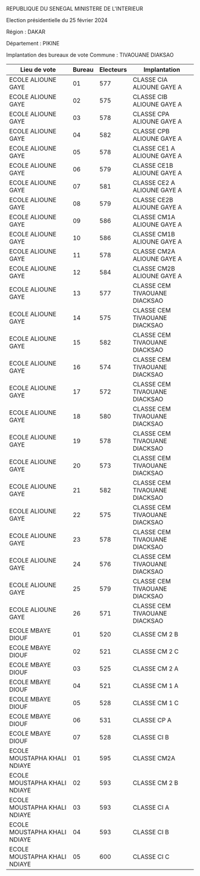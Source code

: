 REPUBLIQUE DU SENEGAL MINISTERE DE L'INTERIEUR

Election présidentielle du 25 février 2024

Région : DAKAR

Département : PIKINE

Implantation des bureaux de vote Commune : TIVAOUANE DIAKSAO

| Lieu de vote | Bureau | Electeurs | Implantation |
| - | - | - | - |
| ECOLE ALIOUNE GAYE | 01 | 577 | CLASSE CIA ALIOUNE GAYE A |
| ECOLE ALIOUNE GAYE | 02 | 575 | CLASSE CIB ALIOUNE GAYE A |
| ECOLE ALIOUNE GAYE | 03 | 578 | CLASSE CPA ALIOUNE GAYE A |
| ECOLE ALIOUNE GAYE | 04 | 582 | CLASSE CPB ALIOUNE GAYE A |
| ECOLE ALIOUNE GAYE | 05 | 578 | CLASSE CE1 A ALIOUNE GAYE A |
| ECOLE ALIOUNE GAYE | 06 | 579 | CLASSE CE1B ALIOUNE GAYE A |
| ECOLE ALIOUNE GAYE | 07 | 581 | CLASSE CE2 A ALIOUNE GAYE A |
| ECOLE ALIOUNE GAYE | 08 | 579 | CLASSE CE2B ALIOUNE GAYE A |
| ECOLE ALIOUNE GAYE | 09 | 586 | CLASSE CM1A ALIOUNE GAYE A |
| ECOLE ALIOUNE GAYE | 10 | 586 | CLASSE CM1B ALIOUNE GAYE A |
| ECOLE ALIOUNE GAYE | 11 | 578 | CLASSE CM2A ALIOUNE GAYE A |
| ECOLE ALIOUNE GAYE | 12 | 584 | CLASSE CM2B ALIOUNE GAYE A |
| ECOLE ALIOUNE GAYE | 13 | 577 | CLASSE CEM TIVAOUANE DIACKSAO |
| ECOLE ALIOUNE GAYE | 14 | 575 | CLASSE CEM TIVAOUANE DIACKSAO |
| ECOLE ALIOUNE GAYE | 15 | 582 | CLASSE CEM TIVAOUANE DIACKSAO |
| ECOLE ALIOUNE GAYE | 16 | 574 | CLASSE CEM TIVAOUANE DIACKSAO |
| ECOLE ALIOUNE GAYE | 17 | 572 | CLASSE CEM TIVAOUANE DIACKSAO |
| ECOLE ALIOUNE GAYE | 18 | 580 | CLASSE CEM TIVAOUANE DIACKSAO |
| ECOLE ALIOUNE GAYE | 19 | 578 | CLASSE CEM TIVAOUANE DIACKSAO |
| ECOLE ALIOUNE GAYE | 20 | 573 | CLASSE CEM TIVAOUANE DIACKSAO |
| ECOLE ALIOUNE GAYE | 21 | 582 | CLASSE CEM TIVAOUANE DIACKSAO |
| ECOLE ALIOUNE GAYE | 22 | 575 | CLASSE CEM TIVAOUANE DIACKSAO |
| ECOLE ALIOUNE GAYE | 23 | 578 | CLASSE CEM TIVAOUANE DIACKSAO |
| ECOLE ALIOUNE GAYE | 24 | 576 | CLASSE CEM TIVAOUANE DIACKSAO |
| ECOLE ALIOUNE GAYE | 25 | 579 | CLASSE CEM TIVAOUANE DIACKSAO |
| ECOLE ALIOUNE GAYE | 26 | 571 | CLASSE CEM TIVAOUANE DIACKSAO |
| ECOLE MBAYE DIOUF | 01 | 520 | CLASSE CM 2 B |
| ECOLE MBAYE DIOUF | 02 | 521 | CLASSE CM 2 C |
| ECOLE MBAYE DIOUF | 03 | 525 | CLASSE CM 2 A |
| ECOLE MBAYE DIOUF | 04 | 521 | CLASSE CM 1 A |
| ECOLE MBAYE DIOUF | 05 | 528 | CLASSE CM 1 C |
| ECOLE MBAYE DIOUF | 06 | 531 | CLASSE CP A |
| ECOLE MBAYE DIOUF | 07 | 528 | CLASSE CI B |
| ECOLE MOUSTAPHA KHALI NDIAYE | 01 | 595 | CLASSE CM2A |
| ECOLE MOUSTAPHA KHALI NDIAYE | 02 | 593 | CLASSE CM 2 B |
| ECOLE MOUSTAPHA KHALI NDIAYE | 03 | 593 | CLASSE CI A |
| ECOLE MOUSTAPHA KHALI NDIAYE | 04 | 593 | CLASSE CI B |
| ECOLE MOUSTAPHA KHALI NDIAYE | 05 | 600 | CLASSE CI C |

<!-- PageNumber="24/25" -->
